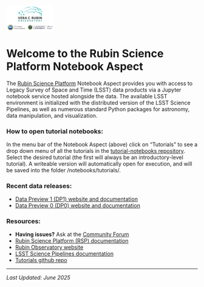 <img src=./logo_for_header.png alt="Rubin logo" width="25%"/>

# Welcome to the Rubin Science Platform Notebook Aspect

The [Rubin Science Platform](https://data.lsst.cloud/) Notebook Aspect provides you with access to Legacy Survey of Space and Time (LSST) data products via a Jupyter notebook service hosted alongside the data. The available LSST environment is initialized with the distributed version of the LSST Science Pipelines, as well as numerous standard Python packages for astronomy, data manipulation, and visualization.

### How to open tutorial notebooks:
In the menu bar of the Notebook Aspect (above) click on “Tutorials” to see a drop down menu of all the tutorials in the [tutorial-notebooks repository](https://github.com/lsst/tutorial-notebooks/). Select the desired tutorial (the first will always be an introductory-level tutorial). A writeable version will automatically open for execution, and will be saved into the folder /notebooks/tutorials/.

### Recent data releases:
* [Data Preview 1 (DP1) website and documentation](https://dp1.lsst.io/)
* [Data Preview 0 (DP0) website and documentation](https://dp0.lsst.io/)

### Resources:
* **Having issues?** Ask at the [Community Forum](https://community.lsst.org/)
* [Rubin Science Platform (RSP) documentation](https://rsp.lsst.io/)
* [Rubin Observatory website](https://rubinobservatory.org/for-scientists)
* [LSST Science Pipelines documentation](https://pipelines.lsst.io/)
* [Tutorials github repo](https://github.com/lsst/tutorial-notebooks/)


---
*Last Updated: June 2025*
